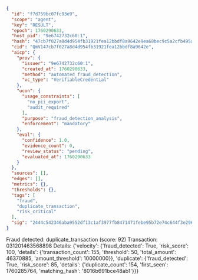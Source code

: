 ```json
{
  "id": "f7d759bc07fc93e9",
  "scope": "agent",
  "key": "RESULT",
  "epoch": 1760290633,
  "host_pid": "9e6742732c60:1",
  "hash": "47cb7f027a8d4d954fb31921fea12bbdf8a9642e9ea68bec9c5a2cfb495a6d8c",
  "cid": "QmV147cb7f027a8d4d954fb31921fea12bbdf8a9642e",
  "aicp": {
    "prov": {
      "issuer": "9e6742732c60:1",
      "created_at": 1760290633,
      "method": "automated_fraud_detection",
      "vc_type": "VerifiableCredential"
    },
    "ucon": {
      "usage_constraints": [
        "no_pii_export",
        "audit_required"
      ],
      "purpose": "fraud_detection_analysis",
      "enforcement": "mandatory"
    },
    "eval": {
      "confidence": 1.0,
      "evidence_count": 0,
      "review_status": "pending",
      "evaluated_at": 1760290633
    }
  },
  "sources": [],
  "edges": [],
  "metrics": {},
  "thresholds": {},
  "tags": [
    "fraud",
    "duplicate_transaction",
    "risk_critical"
  ],
  "sig": "2444c542346aba9552df13c1af3977fb8471471febe95b72e74c644f3e296fa9"
}
```

Fraud detected: duplicate_transaction (score: 92)
Transaction: 031201463568898
Details: {'velocity': {'fraud_detected': True, 'risk_score': 100, 'details': {'transaction_count': 155, 'threshold': 50, 'total_amount': 46370885, 'amount_threshold': 10000000}}, 'duplicate': {'fraud_detected': True, 'risk_score': 85, 'details': {'duplicate_count': 154, 'first_seen': 1760285764, 'matching_hash': '8016b691bce48ab1'}}}